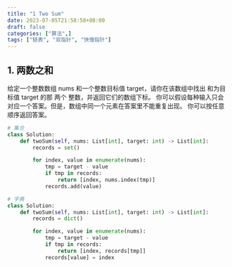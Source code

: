 ```yaml
---
title: "1 Two Sum"
date: 2023-07-05T21:58:58+08:00
draft: false
categories: ["算法",]
tags: ["链表", "双指针", "快慢指针"]
---
```


## 1. 两数之和
给定一个整数数组 nums 和一个整数目标值 target，请你在该数组中找出 和为目标值 target  的那 两个 整数，并返回它们的数组下标。
你可以假设每种输入只会对应一个答案。但是，数组中同一个元素在答案里不能重复出现。
你可以按任意顺序返回答案。

<!--more-->

```python
# 集合
class Solution:
    def twoSum(self, nums: List[int], target: int) -> List[int]:
        records = set()

        for index, value in enumerate(nums):
            tmp = target - value
            if tmp in records:
                return [index, nums.index(tmp)]
            records.add(value)

# 字典
class Solution:
    def twoSum(self, nums: List[int], target: int) -> List[int]:
        records = dict()

        for index, value in enumerate(nums):
            tmp = target - value
            if tmp in records:
                return [index, records[tmp]]
            records[value] = index

```
